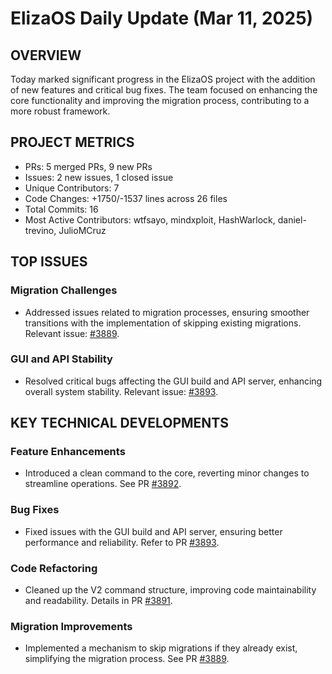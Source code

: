 # ElizaOS Daily Update (Mar 11, 2025)

## OVERVIEW 
Today marked significant progress in the ElizaOS project with the addition of new features and critical bug fixes. The team focused on enhancing the core functionality and improving the migration process, contributing to a more robust framework.

## PROJECT METRICS
- PRs: 5 merged PRs, 9 new PRs
- Issues: 2 new issues, 1 closed issue
- Unique Contributors: 7
- Code Changes: +1750/-1537 lines across 26 files
- Total Commits: 16
- Most Active Contributors: wtfsayo, mindxploit, HashWarlock, daniel-trevino, JulioMCruz

## TOP ISSUES
### Migration Challenges
- Addressed issues related to migration processes, ensuring smoother transitions with the implementation of skipping existing migrations. Relevant issue: [#3889](https://github.com/elizaos/eliza/issues/3889).

### GUI and API Stability
- Resolved critical bugs affecting the GUI build and API server, enhancing overall system stability. Relevant issue: [#3893](https://github.com/elizaos/eliza/issues/3893).

## KEY TECHNICAL DEVELOPMENTS
### Feature Enhancements
- Introduced a clean command to the core, reverting minor changes to streamline operations. See PR [#3892](https://github.com/elizaos/eliza/pull/3892).

### Bug Fixes
- Fixed issues with the GUI build and API server, ensuring better performance and reliability. Refer to PR [#3893](https://github.com/elizaos/eliza/pull/3893).

### Code Refactoring
- Cleaned up the V2 command structure, improving code maintainability and readability. Details in PR [#3891](https://github.com/elizaos/eliza/pull/3891).

### Migration Improvements
- Implemented a mechanism to skip migrations if they already exist, simplifying the migration process. See PR [#3889](https://github.com/elizaos/eliza/pull/3889).